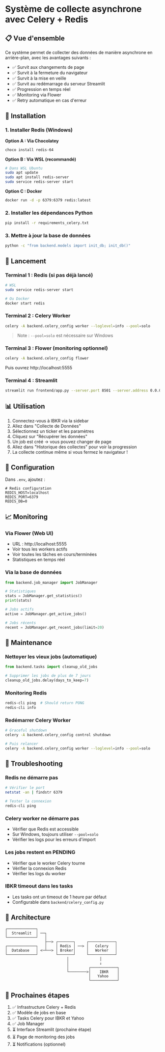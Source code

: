 # Système de collecte asynchrone avec Celery + Redis

## 📋 Vue d'ensemble

Ce système permet de collecter des données de manière asynchrone en arrière-plan, avec les avantages suivants :

- ✅ Survit aux changements de page
- ✅ Survit à la fermeture du navigateur
- ✅ Survit à la mise en veille
- ✅ Survit au redémarrage du serveur Streamlit
- ✅ Progression en temps réel
- ✅ Monitoring via Flower
- ✅ Retry automatique en cas d'erreur

## 🚀 Installation

### 1. Installer Redis (Windows)

**Option A : Via Chocolatey**
```powershell
choco install redis-64
```

**Option B : Via WSL (recommandé)**
```bash
# Dans WSL Ubuntu
sudo apt update
sudo apt install redis-server
sudo service redis-server start
```

**Option C : Docker**
```bash
docker run -d -p 6379:6379 redis:latest
```

### 2. Installer les dépendances Python

```bash
pip install -r requirements_celery.txt
```

### 3. Mettre à jour la base de données

```bash
python -c "from backend.models import init_db; init_db()"
```

## 🏃 Lancement

### Terminal 1 : Redis (si pas déjà lancé)
```bash
# WSL
sudo service redis-server start

# Ou Docker
docker start redis
```

### Terminal 2 : Celery Worker
```bash
celery -A backend.celery_config worker --loglevel=info --pool=solo
```

> Note : `--pool=solo` est nécessaire sur Windows

### Terminal 3 : Flower (monitoring optionnel)
```bash
celery -A backend.celery_config flower
```
Puis ouvrez http://localhost:5555

### Terminal 4 : Streamlit
```bash
streamlit run frontend/app.py --server.port 8501 --server.address 0.0.0.0
```

## 📊 Utilisation

1. Connectez-vous à IBKR via la sidebar
2. Allez dans "Collecte de Données"
3. Sélectionnez un ticker et les paramètres
4. Cliquez sur "Récupérer les données"
5. Un job est créé → vous pouvez changer de page
6. Allez dans "Historique des collectes" pour voir la progression
7. La collecte continue même si vous fermez le navigateur !

## 🔧 Configuration

Dans `.env`, ajoutez :
```env
# Redis configuration
REDIS_HOST=localhost
REDIS_PORT=6379
REDIS_DB=0
```

## 📈 Monitoring

### Via Flower (Web UI)
- URL : http://localhost:5555
- Voir tous les workers actifs
- Voir toutes les tâches en cours/terminées
- Statistiques en temps réel

### Via la base de données
```python
from backend.job_manager import JobManager

# Statistiques
stats = JobManager.get_statistics()
print(stats)

# Jobs actifs
active = JobManager.get_active_jobs()

# Jobs récents
recent = JobManager.get_recent_jobs(limit=20)
```

## 🔄 Maintenance

### Nettoyer les vieux jobs (automatique)
```python
from backend.tasks import cleanup_old_jobs

# Supprimer les jobs de plus de 7 jours
cleanup_old_jobs.delay(days_to_keep=7)
```

### Monitoring Redis
```bash
redis-cli ping  # Should return PONG
redis-cli info
```

### Redémarrer Celery Worker
```bash
# Graceful shutdown
celery -A backend.celery_config control shutdown

# Puis relancer
celery -A backend.celery_config worker --loglevel=info --pool=solo
```

## 🐛 Troubleshooting

### Redis ne démarre pas
```bash
# Vérifier le port
netstat -an | findstr 6379

# Tester la connexion
redis-cli ping
```

### Celery worker ne démarre pas
- Vérifier que Redis est accessible
- Sur Windows, toujours utiliser `--pool=solo`
- Vérifier les logs pour les erreurs d'import

### Les jobs restent en PENDING
- Vérifier que le worker Celery tourne
- Vérifier la connexion Redis
- Vérifier les logs du worker

### IBKR timeout dans les tasks
- Les tasks ont un timeout de 1 heure par défaut
- Configurable dans `backend/celery_config.py`

## 📝 Architecture

```
┌─────────────┐
│  Streamlit  │ ──┐
└─────────────┘   │
                  ├──> ┌───────┐     ┌────────────┐
┌─────────────┐   │    │ Redis │ ──> │   Celery   │
│  Database   │ <─┴──> │ Broker│     │   Worker   │
└─────────────┘        └───────┘     └────────────┘
                            │              │
                            │              ↓
                            │         ┌────────────┐
                            └────────>│    IBKR    │
                                      │   Yahoo    │
                                      └────────────┘
```

## 🎯 Prochaines étapes

1. ✅ Infrastructure Celery + Redis
2. ✅ Modèle de jobs en base
3. ✅ Tasks Celery pour IBKR et Yahoo
4. ✅ Job Manager
5. ⏳ Interface Streamlit (prochaine étape)
6. ⏳ Page de monitoring des jobs
7. ⏳ Notifications (optionnel)

